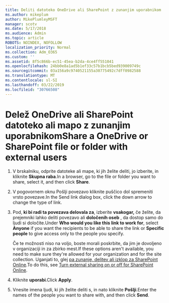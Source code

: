 ```yaml
---
title: Deliti datoteko OneDrive ali SharePoint z zunanjim uporabnikom
ms.author: mikeplum
author: MikePlumleyMSFT
manager: scotv
ms.date: 5/17/2018
ms.audience: Admin
ms.topic: article
ROBOTS: NOINDEX, NOFOLLOW
localization_priority: Normal
ms.collection: Adm_O365
ms.custom: ''
ms.assetid: 8f5c866b-ec51-45ea-b2da-4ce4ff551041
ms.openlocfilehash: 24bb0e8a1ad5b1ef33c57b1bcb5bed939009749c
ms.sourcegitcommit: 03a156a9c9740521155a30775492c7dff0982588
ms.translationtype: MT
ms.contentlocale: sl-SI
ms.lasthandoff: 03/22/2019
ms.locfileid: "30766508"
---
```

# <a name="share-a-onedrive-or-sharepoint-file-or-folder-with-external-users"></a><span data-ttu-id="bba59-102">Delež OneDrive ali SharePoint datoteko ali mapo z zunanjim uporabnikom</span><span class="sxs-lookup"><span data-stu-id="bba59-102">Share a OneDrive or SharePoint file or folder with external users</span></span>

1. <span data-ttu-id="bba59-103">V brskalniku, odprite datoteke ali mape, ki jih želite deliti, jo izberite, in kliknite **Skupna raba**.</span><span class="sxs-lookup"><span data-stu-id="bba59-103">In a browser, go to the file or folder you want to share, select it, and then click **Share**.</span></span>
    
2. <span data-ttu-id="bba59-104">V pogovornem oknu Pošlji povezavo kliknite puščico dol spremeniti vrsto povezave.</span><span class="sxs-lookup"><span data-stu-id="bba59-104">In the Send link dialog box, click the down arrow to change the type of link.</span></span>
    
3. <span data-ttu-id="bba59-105">Pod, **ki bi radi ta povezava delovala za**, izberite **vsakogar,** če želite, da prejemniki lahko deliti povezavo ali **določenih oseb** , da dostop samo do ljudi si določite.</span><span class="sxs-lookup"><span data-stu-id="bba59-105">Under **Who would you like this link to work for**, select **Anyone** if you want the recipients to be able to share the link or **Specific people** to give access only to the people you specify.</span></span> 
    
    <span data-ttu-id="bba59-106">Če te možnosti niso na voljo, boste morali poskrbite, da jim je dovoljeno v organizaciji in za zbirko mest.</span><span class="sxs-lookup"><span data-stu-id="bba59-106">If these options aren't available, you need to make sure they're allowed for your organization and for the site collection.</span></span> <span data-ttu-id="bba59-107">Uganjati to, glej [pa zunanje, delitev ali izklop za SharePoint Online](https://go.microsoft.com/fwlink/?linkid=866426).</span><span class="sxs-lookup"><span data-stu-id="bba59-107">To do this, see [Turn external sharing on or off for SharePoint Online](https://go.microsoft.com/fwlink/?linkid=866426).</span></span>
    
4. <span data-ttu-id="bba59-108">Kliknite **uporabi**.</span><span class="sxs-lookup"><span data-stu-id="bba59-108">Click **Apply**.</span></span>
    
5. <span data-ttu-id="bba59-109">Vnesite imena ljudi, ki jih želite deliti s, in nato kliknite **Pošlji**.</span><span class="sxs-lookup"><span data-stu-id="bba59-109">Enter the names of the people you want to share with, and then click **Send**.</span></span>
    

